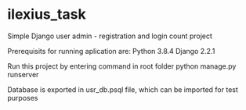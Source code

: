 # ilexius_task
Simple Django user admin - registration and login count project

Prerequisits for running aplication are:
Python 3.8.4
Django 2.2.1

Run this project by entering command in root folder python manage.py runserver

Database is exported in usr_db.psql file, which can be imported for test purposes
